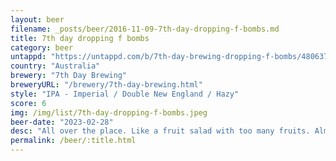 ```yaml
---
layout: beer
filename: _posts/beer/2016-11-09-7th-day-dropping-f-bombs.md
title: 7th day dropping f bombs
category: beer
untappd: "https://untappd.com/b/7th-day-brewing-dropping-f-bombs/4806376"
country: "Australia"
brewery: "7th Day Brewing"
breweryURL: "/brewery/7th-day-brewing.html"
style: "IPA - Imperial / Double New England / Hazy"
score: 6
img: /img/list/7th-day-dropping-f-bombs.jpeg
beer-date: "2023-02-28"
desc: "All over the place. Like a fruit salad with too many fruits. Almost like an IPA went sour"
permalink: /beer/:title.html
---
```


